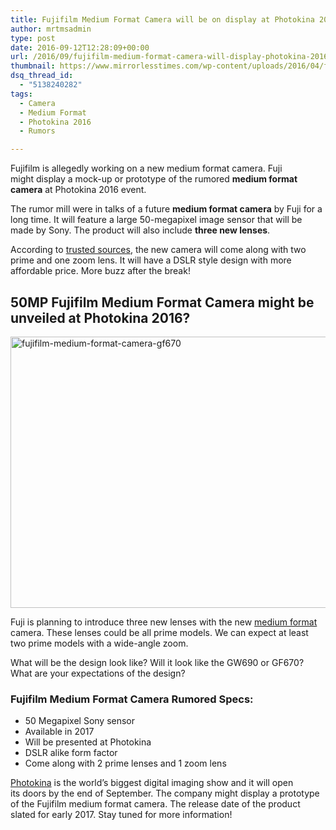 ```yaml
---
title: Fujifilm Medium Format Camera will be on display at Photokina 2016
author: mrtmsadmin
type: post
date: 2016-09-12T12:28:09+00:00
url: /2016/09/fujifilm-medium-format-camera-will-display-photokina-2016/
thumbnail: https://www.mirrorlesstimes.com/wp-content/uploads/2016/04/fujifilm-medium-format-camera-gf670.jpg
dsq_thread_id:
  - "5138240282"
tags:
  - Camera
  - Medium Format
  - Photokina 2016
  - Rumors

---
```

Fujifilm is allegedly working on a new medium format camera. Fuji might display a mock-up or prototype of the rumored **medium format camera** at Photokina 2016 event.

The rumor mill were in talks of a future **medium format camera** by Fuji for a long time. It will feature a large 50-megapixel image sensor that will be made by Sony. The product will also include **three new lenses**.

According to <a class="ext-link" title="" href="http://www.fujirumors.com/fujifilm-medium-format-camera-coming-2-primes-1-zoom-lens-new-source/" target="_blank" rel="external nofollow">trusted sources</a>, the new camera will come along with two prime and one zoom lens. It will have a DSLR style design with more affordable price. More buzz after the break!<!--more-->

## 50MP Fujifilm Medium Format Camera might be unveiled at Photokina 2016?

<img class="alignnone size-full wp-image-54" src="https://i1.wp.com/www.mirrorlesstimes.com/wp-content/uploads/2016/04/fujifilm-medium-format-camera-gf670.jpg?resize=600%2C434&#038;ssl=1" alt="fujifilm-medium-format-camera-gf670" width="600" height="434" srcset="https://i1.wp.com/www.mirrorlesstimes.com/wp-content/uploads/2016/04/fujifilm-medium-format-camera-gf670.jpg?w=700&ssl=1 700w, https://i1.wp.com/www.mirrorlesstimes.com/wp-content/uploads/2016/04/fujifilm-medium-format-camera-gf670.jpg?resize=300%2C217&ssl=1 300w" sizes="(max-width: 600px) 100vw, 600px" data-recalc-dims="1" /> 

Fuji is planning to introduce three new lenses with the new [medium format][1] camera. These lenses could be all prime models. We can expect at least two prime models with a wide-angle zoom.

What will be the design look like? Will it look like the GW690 or GF670? What are your expectations of the design?

### Fujifilm Medium Format Camera Rumored Specs:

  * 50 Megapixel Sony sensor
  * Available in 2017
  * Will be presented at Photokina
  * DSLR alike form factor
  * Come along with 2 prime lenses and 1 zoom lens

[Photokina][2] is the world’s biggest digital imaging show and it will open its doors by the end of September. The company might display a prototype of the Fujifilm medium format camera. The release date of the product slated for early 2017. Stay tuned for more information!

 [1]: https://www.mirrorlesstimes.com/tags/medium-format/
 [2]: https://www.mirrorlesstimes.com/tags/photokina-2016/